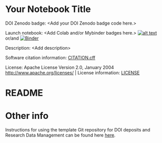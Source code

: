 # Your Notebook Title

DOI Zenodo badge: \<Add your DOI Zenodo badge code here.\>

Launch notebook: \<Add Colab and/or Mybinder badges here.\> [![alt text](https://colab.research.google.com/assets/colab-badge.svg "Colab")](https://colab.research.google.com/github/) or/and [![Binder](https://mybinder.org/badge_logo.svg)](https://mybinder.org/v2/gh/)

Description: \<Add description\> 

Software citation information: [CITATION.cff](CITATION.cff)

License: Apache License Version 2.0, January 2004 http://www.apache.org/licenses/ | License information: [LICENSE](LICENSE)

# README


# Other info

Instructions for using the template Git repository for DOI deposits and Research Data Management can be found here [here](https://github.com/orgs/semanticClimate/discussions/20).










